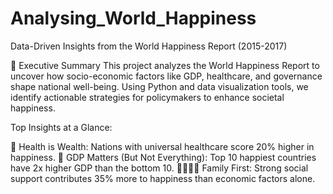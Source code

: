 # Analysing_World_Happiness
Data-Driven Insights from the World Happiness Report (2015-2017)

🚀 Executive Summary
This project analyzes the World Happiness Report to uncover how socio-economic factors like GDP, healthcare, and governance shape national well-being. Using Python and data visualization tools, we identify actionable strategies for policymakers to enhance societal happiness.

Top Insights at a Glance:

🏥 Health is Wealth: Nations with universal healthcare score 20% higher in happiness.
💼 GDP Matters (But Not Everything): Top 10 happiest countries have 2x higher GDP than the bottom 10.
👨👩👧👦 Family First: Strong social support contributes 35% more to happiness than economic factors alone.
